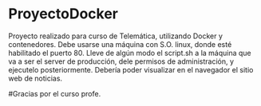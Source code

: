 # ProyectoDocker
Proyecto realizado para curso de Telemática, utilizando Docker y contenedores.
Debe usarse una máquina con S.O. linux, donde esté habilitado el puerto 80.
Lleve de algún modo el script.sh a la máquina que va a ser el server de producción, dele permisos de administración, y ejecutelo posteriormente.
Debería poder visualizar en el navegador el sitio web de noticias.


#Gracias por el curso profe.
